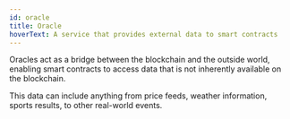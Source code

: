 ```yaml
---
id: oracle
title: Oracle
hoverText: A service that provides external data to smart contracts
---
```


Oracles act as a bridge between the blockchain and the outside world, enabling smart contracts to access data that is not inherently available on the blockchain.

This data can include anything from price feeds, weather information, sports results, to other real-world events.
